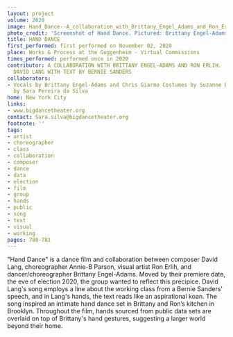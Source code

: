 ```yaml
---
layout: project
volume: 2020
image: Hand_Dance--A_collaboration_with_Brittany_Engel_Adams_and_Ron_Erlih___New_music_by_David_Lang_with_text_by_Bernie_Sanders.jpg
photo_credit: 'Screenshot of Hand Dance. Pictured: Brittany Engel-Adams and Ron Erlih.'
title: HAND DANCE
first_performed: first performed on November 02, 2020
place: Works & Process at the Guggenheim - Virtual Commissions
times_performed: performed once in 2020
contributor: A COLLABORATION WITH BRITTANY ENGEL-ADAMS AND RON ERLIH.  NEW MUSIC BY
  DAVID LANG WITH TEXT BY BERNIE SANDERS
collaborators:
- Vocals by Brittany Engel-Adams and Chris Giarmo Costumes by Suzanne Bocanegra  Produced
  by Sara Pereira da Silva
home: New York City
links:
- www.bigdancetheater.org
contact: Sara.silva@bigdancetheater.org
footnote: ''
tags:
- artist
- choreographer
- class
- collaboration
- composer
- dance
- data
- election
- film
- group
- hands
- public
- song
- text
- visual
- working
pages: 780-781
---
```




"Hand Dance" is a dance film and collaboration between composer David Lang, choreographer Annie-B Parson, visual artist Ron Erlih, and dancer/choreographer Brittany Engel-Adams. Moved by their premiere date, the eve of election 2020, the group wanted to reflect this precipice. David Lang's song employs a line about the working class from a Bernie Sanders' speech, and in Lang's hands, the text reads like an aspirational koan. The song inspired an intimate hand dance set in Brittany and Ron’s kitchen in Brooklyn. Throughout the film, hands sourced from public data sets are overlaid on top of Brittany's hand gestures, suggesting a larger world beyond their home.
